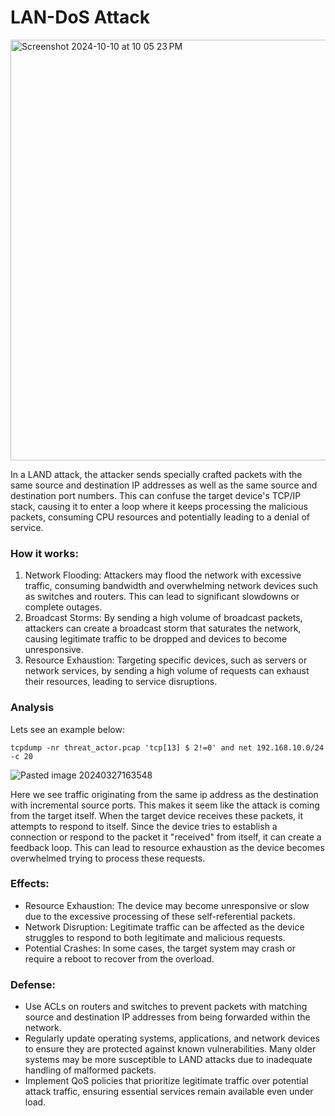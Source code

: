 # LAN-DoS Attack

<img width="673" alt="Screenshot 2024-10-10 at 10 05 23 PM" src="https://github.com/user-attachments/assets/3fb7583c-1b23-4e4a-b288-09a456e0e5e9">

In a LAND attack, the attacker sends specially crafted packets with the same source and destination IP addresses as well as the same source and destination port numbers. This can confuse the target device's TCP/IP stack, causing it to enter a loop where it keeps processing the malicious packets, consuming CPU resources and potentially leading to a denial of service.

### How it works:

1. Network Flooding: Attackers may flood the network with excessive traffic, consuming bandwidth and overwhelming network devices such as switches and routers. This can lead to significant slowdowns or complete outages.
2. Broadcast Storms: By sending a high volume of broadcast packets, attackers can create a broadcast storm that saturates the network, causing legitimate traffic to be dropped and devices to become unresponsive.
3. Resource Exhaustion: Targeting specific devices, such as servers or network services, by sending a high volume of requests can exhaust their resources, leading to service disruptions.

### Analysis

Lets see an example below:
```
tcpdump -nr threat_actor.pcap 'tcp[13] $ 2!=0' and net 192.168.10.0/24 -c 20
```

![Pasted image 20240327163548](https://github.com/lm3nitro/Projects/assets/55665256/7bbb6ac9-69b5-4084-b351-0b4c04b54a0d)

Here we see traffic originating from the same ip address as the destination with incremental source ports. This makes it seem like the attack is coming from the target itself. When the target device receives these packets, it attempts to respond to itself. Since the device tries to establish a connection or respond to the packet it "received" from itself, it can create a feedback loop. This can lead to resource exhaustion as the device becomes overwhelmed trying to process these requests.

### Effects:

+ Resource Exhaustion: The device may become unresponsive or slow due to the excessive processing of these self-referential packets.
+ Network Disruption: Legitimate traffic can be affected as the device struggles to respond to both legitimate and malicious requests.
+ Potential Crashes: In some cases, the target system may crash or require a reboot to recover from the overload.

### Defense:

+ Use ACLs on routers and switches to prevent packets with matching source and destination IP addresses from being forwarded within the network.
+ Regularly update operating systems, applications, and network devices to ensure they are protected against known vulnerabilities. Many older systems may be more susceptible to LAND attacks due to inadequate handling of malformed packets.
+ Implement QoS policies that prioritize legitimate traffic over potential attack traffic, ensuring essential services remain available even under load.
